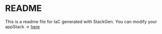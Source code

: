 # README
This is a readme file for IaC generated with StackGen.
You can modify your appStack -> [here](http://main.dev.stackgen.com/appstacks/03dcd513-bb06-4e91-b5a3-a6e5b61676ed)
